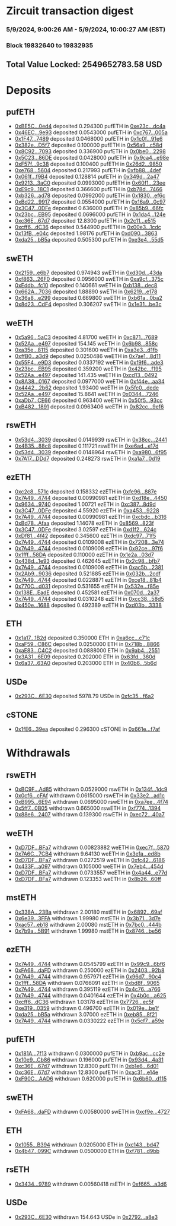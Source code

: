 # Zircuit transaction digest
### 5/9/2024, 9:00:26 AM - 5/9/2024, 10:00:27 AM (EST)
### Block 19832640 to 19832935

## Total Value Locked: 2549652783.58 USD

# Deposits
## pufETH
- [0xBE5C...0ed4](https://etherscan.io/address/0xBE5C174E66aaEafC43020acD0EC15c0d49D00ed4) deposited 0.294300 pufETH in [0xe23c...dc4a](https://etherscan.io/tx/0xBE5C174E66aaEafC43020acD0EC15c0d49D00ed4)
- [0x46EC...9e93](https://etherscan.io/address/0x46ECEeE1096aAcF86Eb966a9Dc4D265ff75c9e93) deposited 0.0543000 pufETH in [0xc767...005a](https://etherscan.io/tx/0x46ECEeE1096aAcF86Eb966a9Dc4D265ff75c9e93)
- [0x1F47...7489](https://etherscan.io/address/0x1F476642f5D26B4EF09808E777297f3F02347489) deposited 0.0468000 pufETH in [0x1c0f...91e6](https://etherscan.io/tx/0x1F476642f5D26B4EF09808E777297f3F02347489)
- [0x382e...D5f7](https://etherscan.io/address/0x382ed43cD91156B459E868A92C979C903E40D5f7) deposited 0.100000 pufETH in [0x56a9...c58d](https://etherscan.io/tx/0x382ed43cD91156B459E868A92C979C903E40D5f7)
- [0x8C92...7093](https://etherscan.io/address/0x8C92bda283C8b21c27e998C9d6564572dE7B7093) deposited 0.336900 pufETH in [0x0be0...2298](https://etherscan.io/tx/0x8C92bda283C8b21c27e998C9d6564572dE7B7093)
- [0x5C23...86DE](https://etherscan.io/address/0x5C23A52064Fc8C0Ce41F8b4628aF9A33290e86DE) deposited 0.0428000 pufETH in [0x9ca4...e98e](https://etherscan.io/tx/0x5C23A52064Fc8C0Ce41F8b4628aF9A33290e86DE)
- [0xF57f...9c38](https://etherscan.io/address/0xF57fCA2B3a8e0A0040Be8b98f477cb02B7EC9c38) deposited 0.100400 pufETH in [0x26d2...9850](https://etherscan.io/tx/0xF57fCA2B3a8e0A0040Be8b98f477cb02B7EC9c38)
- [0xe768...5604](https://etherscan.io/address/0xe768d5eF12Be3E12163C68F821f8D24C86185604) deposited 0.217993 pufETH in [0xfb88...4def](https://etherscan.io/tx/0xe768d5eF12Be3E12163C68F821f8D24C86185604)
- [0x061f...f9B4](https://etherscan.io/address/0x061f587DDBAA192f8FA8a39eC07E68A80b3Ef9B4) deposited 0.128814 pufETH in [0x349d...2a47](https://etherscan.io/tx/0x061f587DDBAA192f8FA8a39eC07E68A80b3Ef9B4)
- [0x9213...3aC0](https://etherscan.io/address/0x9213041103575CD4c34bC7aeb83BCa4821923aC0) deposited 0.0993000 pufETH in [0x60f1...23ee](https://etherscan.io/tx/0x9213041103575CD4c34bC7aeb83BCa4821923aC0)
- [0xE9c9...18C1](https://etherscan.io/address/0xE9c9688CA3EfE45E37105362514b3530b5D518C1) deposited 0.366600 pufETH in [0xb78d...7466](https://etherscan.io/tx/0xE9c9688CA3EfE45E37105362514b3530b5D518C1)
- [0xb326...ad78](https://etherscan.io/address/0xb3261b2c33AF77719B2dDA538e667891B301ad78) deposited 0.0992000 pufETH in [0x1830...ef6c](https://etherscan.io/tx/0xb3261b2c33AF77719B2dDA538e667891B301ad78)
- [0xBd22...9917](https://etherscan.io/address/0xBd224781d8A94a57F064062425fBD127ae689917) deposited 0.0554000 pufETH in [0x16a9...0c97](https://etherscan.io/tx/0xBd224781d8A94a57F064062425fBD127ae689917)
- [0x3C47...0DFe](https://etherscan.io/address/0x3C474891be0bA5FA5215D33eAc59B8547cd00DFe) deposited 0.636000 pufETH in [0x85b9...66fc](https://etherscan.io/tx/0x3C474891be0bA5FA5215D33eAc59B8547cd00DFe)
- [0x23bc...EB95](https://etherscan.io/address/0x23bc4Dc9172d15Bbe02E57C0269EcD46c007EB95) deposited 0.0696000 pufETH in [0x1da4...124e](https://etherscan.io/tx/0x23bc4Dc9172d15Bbe02E57C0269EcD46c007EB95)
- [0xc36E...67d7](https://etherscan.io/address/0xc36E65d5d266Ab83A64096B6Bdf882b3d37667d7) deposited 12.8300 pufETH in [0x2c11...e515](https://etherscan.io/tx/0xc36E65d5d266Ab83A64096B6Bdf882b3d37667d7)
- [0xcff6...dC36](https://etherscan.io/address/0xcff660dA4bf95F9e76299E617fFFcf5398DFdC36) deposited 0.544900 pufETH in [0x00e3...1cdc](https://etherscan.io/tx/0xcff660dA4bf95F9e76299E617fFFcf5398DFdC36)
- [0x13fB...e04c](https://etherscan.io/address/0x13fB48bB40EE0C8db76A02cdECAb99e4Cbb6e04c) deposited 1.98176 pufETH in [0xd090...3863](https://etherscan.io/tx/0x13fB48bB40EE0C8db76A02cdECAb99e4Cbb6e04c)
- [0xda25...bB5a](https://etherscan.io/address/0xda25547dF8D4043c9d8641E7ea98DC71E109bB5a) deposited 0.505300 pufETH in [0xe3e4...55d5](https://etherscan.io/tx/0xda25547dF8D4043c9d8641E7ea98DC71E109bB5a)
## swETH
- [0x2159...e6b7](https://etherscan.io/address/0x2159eA00bde5b4E29Ab489F1FD206EFB2A51e6b7) deposited 0.974943 swETH in [0xd30d...43da](https://etherscan.io/tx/0x2159eA00bde5b4E29Ab489F1FD206EFB2A51e6b7)
- [0xf863...26F0](https://etherscan.io/address/0xf8633cfE81A9CAfdDf9F645B5D28e6239b8326F0) deposited 0.0956000 swETH in [0xa9cf...375c](https://etherscan.io/tx/0xf8633cfE81A9CAfdDf9F645B5D28e6239b8326F0)
- [0xEddb...fc10](https://etherscan.io/address/0xEddbC12eb453B65790e4A731aDCb56591BE6fc10) deposited 0.140661 swETH in [0xb138...dec8](https://etherscan.io/tx/0xEddbC12eb453B65790e4A731aDCb56591BE6fc10)
- [0x662A...7036](https://etherscan.io/address/0x662A77F469F09948a4D15DB7eF53D4606b4F7036) deposited 1.88890 swETH in [0x6219...e178](https://etherscan.io/tx/0x662A77F469F09948a4D15DB7eF53D4606b4F7036)
- [0x36a8...e299](https://etherscan.io/address/0x36a843D073A317AC5777feE6e0BE20b8a83ee299) deposited 0.669800 swETH in [0xb61a...0ba2](https://etherscan.io/tx/0x36a843D073A317AC5777feE6e0BE20b8a83ee299)
- [0x8d23...CdF4](https://etherscan.io/address/0x8d2364F1781c3Afb533665B054E17E094021CdF4) deposited 0.306207 swETH in [0x1e31...be3c](https://etherscan.io/tx/0x8d2364F1781c3Afb533665B054E17E094021CdF4)
## weETH
- [0x5a96...5aC3](https://etherscan.io/address/0x5a96A2897146e67BEd5c4d431E3Bdc0968415aC3) deposited 4.81700 weETH in [0xc871...7689](https://etherscan.io/tx/0x5a96A2897146e67BEd5c4d431E3Bdc0968415aC3)
- [0x52Aa...e497](https://etherscan.io/address/0x52Aa899454998Be5b000Ad077a46Bbe360F4e497) deposited 154.145 weETH in [0x6b98...858c](https://etherscan.io/tx/0x52Aa899454998Be5b000Ad077a46Bbe360F4e497)
- [0xa35e...8115](https://etherscan.io/address/0xa35eDE3D4a78903C5015EeAbFb95E5657E2A8115) deposited 0.301600 weETH in [0xa3e3...d1fb](https://etherscan.io/tx/0xa35eDE3D4a78903C5015EeAbFb95E5657E2A8115)
- [0xffB0...a3d9](https://etherscan.io/address/0xffB06655D61c04c3052DF960c0354fE047F5a3d9) deposited 0.0250486 weETH in [0x7ae1...8d11](https://etherscan.io/tx/0xffB06655D61c04c3052DF960c0354fE047F5a3d9)
- [0x55F4...e9D3](https://etherscan.io/address/0x55F45b50EB79C3bB7D7f15f50A9196964641e9D3) deposited 0.0337192 weETH in [0xf9f6...ade3](https://etherscan.io/tx/0x55F45b50EB79C3bB7D7f15f50A9196964641e9D3)
- [0x23bc...EB95](https://etherscan.io/address/0x23bc4Dc9172d15Bbe02E57C0269EcD46c007EB95) deposited 0.359200 weETH in [0x42bc...f195](https://etherscan.io/tx/0x23bc4Dc9172d15Bbe02E57C0269EcD46c007EB95)
- [0x52Aa...e497](https://etherscan.io/address/0x52Aa899454998Be5b000Ad077a46Bbe360F4e497) deposited 141.435 weETH in [0xcd13...0492](https://etherscan.io/tx/0x52Aa899454998Be5b000Ad077a46Bbe360F4e497)
- [0x8A38...0167](https://etherscan.io/address/0x8A3841316889228dEFb5fcad75f1d3066aa70167) deposited 0.0977000 weETH in [0xf44e...aa34](https://etherscan.io/tx/0x8A3841316889228dEFb5fcad75f1d3066aa70167)
- [0x4442...2b62](https://etherscan.io/address/0x444244Ff37B7Fee2108C85Ac200eFB870D392b62) deposited 1.93400 weETH in [0x5fc0...dede](https://etherscan.io/tx/0x444244Ff37B7Fee2108C85Ac200eFB870D392b62)
- [0x52Aa...e497](https://etherscan.io/address/0x52Aa899454998Be5b000Ad077a46Bbe360F4e497) deposited 15.8641 weETH in [0x0344...7246](https://etherscan.io/tx/0x52Aa899454998Be5b000Ad077a46Bbe360F4e497)
- [0xaDb7...CE66](https://etherscan.io/address/0xaDb7777FB21D5Cd224804fA8410193F993e1CE66) deposited 0.963400 weETH in [0x50f5...93cc](https://etherscan.io/tx/0xaDb7777FB21D5Cd224804fA8410193F993e1CE66)
- [0xB482...1891](https://etherscan.io/address/0xB482faF1a3D1a495D5D36B6DEfea602Df0b11891) deposited 0.0963406 weETH in [0x82cc...9ef6](https://etherscan.io/tx/0xB482faF1a3D1a495D5D36B6DEfea602Df0b11891)
## rswETH
- [0x53d4...3039](https://etherscan.io/address/0x53d44F81fE2917F84a8D1a593c4ddd5728563039) deposited 0.0149939 rswETH in [0x38cc...2441](https://etherscan.io/tx/0x53d44F81fE2917F84a8D1a593c4ddd5728563039)
- [0x4B35...88c8](https://etherscan.io/address/0x4B3521753Bc2434ce1a2306eE98Fb695759088c8) deposited 0.111721 rswETH in [0xe6ad...e17d](https://etherscan.io/tx/0x4B3521753Bc2434ce1a2306eE98Fb695759088c8)
- [0x53d4...3039](https://etherscan.io/address/0x53d44F81fE2917F84a8D1a593c4ddd5728563039) deposited 0.0148964 rswETH in [0xa980...6f95](https://etherscan.io/tx/0x53d44F81fE2917F84a8D1a593c4ddd5728563039)
- [0x7A17...DDd7](https://etherscan.io/address/0x7A170FD1C60C623f7939B568af68F3b5A88dDDd7) deposited 0.248273 rswETH in [0xa1a7...0d19](https://etherscan.io/tx/0x7A170FD1C60C623f7939B568af68F3b5A88dDDd7)
## ezETH
- [0xc2c8...571c](https://etherscan.io/address/0xc2c8fcFAfb713E8Da8Dc54e3faE4C23636a1571c) deposited 0.158332 ezETH in [0xfe96...887e](https://etherscan.io/tx/0xc2c8fcFAfb713E8Da8Dc54e3faE4C23636a1571c)
- [0x7A49...4744](https://etherscan.io/address/0x7A493Be5c2ce014cD049Bf178a1ac0Db1B434744) deposited 0.00990981 ezETH in [0xd18e...4450](https://etherscan.io/tx/0x7A493Be5c2ce014cD049Bf178a1ac0Db1B434744)
- [0x9634...9740](https://etherscan.io/address/0x963472BaF1B43a4B49B71dac3cC78902562A9740) deposited 1.00721 ezETH in [0xc387...8d9d](https://etherscan.io/tx/0x963472BaF1B43a4B49B71dac3cC78902562A9740)
- [0x3C47...0DFe](https://etherscan.io/address/0x3C474891be0bA5FA5215D33eAc59B8547cd00DFe) deposited 4.55920 ezETH in [0xa453...9228](https://etherscan.io/tx/0x3C474891be0bA5FA5215D33eAc59B8547cd00DFe)
- [0x7A49...4744](https://etherscan.io/address/0x7A493Be5c2ce014cD049Bf178a1ac0Db1B434744) deposited 0.00990981 ezETH in [0xcbdc...b316](https://etherscan.io/tx/0x7A493Be5c2ce014cD049Bf178a1ac0Db1B434744)
- [0xBd78...Afaa](https://etherscan.io/address/0xBd7851d902FBa36ee1ff05Af2d5E750276F9Afaa) deposited 1.14078 ezETH in [0x8569...823f](https://etherscan.io/tx/0xBd7851d902FBa36ee1ff05Af2d5E750276F9Afaa)
- [0x3C47...0DFe](https://etherscan.io/address/0x3C474891be0bA5FA5215D33eAc59B8547cd00DFe) deposited 3.02597 ezETH in [0xd1f2...624c](https://etherscan.io/tx/0x3C474891be0bA5FA5215D33eAc59B8547cd00DFe)
- [0xDf81...4f42](https://etherscan.io/address/0xDf816589E9098136c7a9377230fBd2702D0A4f42) deposited 0.345600 ezETH in [0xdc97...71f5](https://etherscan.io/tx/0xDf816589E9098136c7a9377230fBd2702D0A4f42)
- [0x7A49...4744](https://etherscan.io/address/0x7A493Be5c2ce014cD049Bf178a1ac0Db1B434744) deposited 0.0109008 ezETH in [0x7208...3e74](https://etherscan.io/tx/0x7A493Be5c2ce014cD049Bf178a1ac0Db1B434744)
- [0x7A49...4744](https://etherscan.io/address/0x7A493Be5c2ce014cD049Bf178a1ac0Db1B434744) deposited 0.0109008 ezETH in [0x92ce...97f6](https://etherscan.io/tx/0x7A493Be5c2ce014cD049Bf178a1ac0Db1B434744)
- [0x1fff...58DA](https://etherscan.io/address/0x1fffc96895C5c80d318a849529De941F69F058DA) deposited 0.110000 ezETH in [0x1e2a...03d7](https://etherscan.io/tx/0x1fffc96895C5c80d318a849529De941F69F058DA)
- [0x438d...1e93](https://etherscan.io/address/0x438d03f62d985B0532BF499BD14D83aCc8F71e93) deposited 0.462645 ezETH in [0x2c98...bfb7](https://etherscan.io/tx/0x438d03f62d985B0532BF499BD14D83aCc8F71e93)
- [0x7A49...4744](https://etherscan.io/address/0x7A493Be5c2ce014cD049Bf178a1ac0Db1B434744) deposited 0.0109008 ezETH in [0xac5b...2381](https://etherscan.io/tx/0x7A493Be5c2ce014cD049Bf178a1ac0Db1B434744)
- [0x2Ab9...9036](https://etherscan.io/address/0x2Ab973FA129cd518074e14496F508556f62c9036) deposited 0.521885 ezETH in [0x032b...2cdf](https://etherscan.io/tx/0x2Ab973FA129cd518074e14496F508556f62c9036)
- [0x7A49...4744](https://etherscan.io/address/0x7A493Be5c2ce014cD049Bf178a1ac0Db1B434744) deposited 0.0228871 ezETH in [0xce18...81b4](https://etherscan.io/tx/0x7A493Be5c2ce014cD049Bf178a1ac0Db1B434744)
- [0x770C...d031](https://etherscan.io/address/0x770C6652F180cd553335aD6754054bD5D936d031) deposited 0.531655 ezETH in [0x532e...f85e](https://etherscan.io/tx/0x770C6652F180cd553335aD6754054bD5D936d031)
- [0x138E...EadE](https://etherscan.io/address/0x138EB22D3EEfab9798c95226Af6fcF10Ec77EadE) deposited 0.452581 ezETH in [0x070d...2a37](https://etherscan.io/tx/0x138EB22D3EEfab9798c95226Af6fcF10Ec77EadE)
- [0x7A49...4744](https://etherscan.io/address/0x7A493Be5c2ce014cD049Bf178a1ac0Db1B434744) deposited 0.0310248 ezETH in [0xcc38...58d5](https://etherscan.io/tx/0x7A493Be5c2ce014cD049Bf178a1ac0Db1B434744)
- [0x450e...1688](https://etherscan.io/address/0x450ed7e40D687982f01CEdbe8a463Dd92E091688) deposited 0.492389 ezETH in [0xd03b...3338](https://etherscan.io/tx/0x450ed7e40D687982f01CEdbe8a463Dd92E091688)
## ETH
- [0x1a17...1B2d](https://etherscan.io/address/0x1a17e6B3FEd0b6ff8cE4bad166a0645fE88F1B2d) deposited 0.350000 ETH in [0xa6cc...c71c](https://etherscan.io/tx/0x1a17e6B3FEd0b6ff8cE4bad166a0645fE88F1B2d)
- [0xaF59...C86C](https://etherscan.io/address/0xaF59F16e5574Ae8FF88195FDBBe2C082d96bC86C) deposited 0.0250000 ETH in [0x718b...8866](https://etherscan.io/tx/0xaF59F16e5574Ae8FF88195FDBBe2C082d96bC86C)
- [0xaE83...C4C2](https://etherscan.io/address/0xaE83CCA2208f1d07a8422b7003F70b3d8D27C4C2) deposited 0.0888000 ETH in [0x9ab4...2551](https://etherscan.io/tx/0xaE83CCA2208f1d07a8422b7003F70b3d8D27C4C2)
- [0x3A31...6E09](https://etherscan.io/address/0x3A317bE9ecEdb6a6623F7F4Fd789216f05286E09) deposited 0.202000 ETH in [0x63fd...360d](https://etherscan.io/tx/0x3A317bE9ecEdb6a6623F7F4Fd789216f05286E09)
- [0x6a37...63A0](https://etherscan.io/address/0x6a3775436Bd3Bb7b179a3b087b40BA9d617763A0) deposited 0.203000 ETH in [0x40b6...5b6d](https://etherscan.io/tx/0x6a3775436Bd3Bb7b179a3b087b40BA9d617763A0)
## USDe
- [0x293C...6E30](https://etherscan.io/address/0x293C6937D8D82e05B01335F7B33FBA0c8e256E30) deposited 5978.79 USDe in [0xfc35...f6a2](https://etherscan.io/tx/0x293C6937D8D82e05B01335F7B33FBA0c8e256E30)
## cSTONE
- [0x1fE6...39ea](https://etherscan.io/address/0x1fE66cE3F26b4039b737DD1E3ce6566c153339ea) deposited 0.296300 cSTONE in [0x661e...f7af](https://etherscan.io/tx/0x1fE66cE3F26b4039b737DD1E3ce6566c153339ea)
# Withdrawals
## rswETH
- [0xBC9F...Ad85](https://etherscan.io/address/0xBC9FA7ca1AC282F0168843AB396bdA164D64Ad85) withdrawn 0.0529000 rswETH in [0x134f...1dc9](https://etherscan.io/tx/0xBC9FA7ca1AC282F0168843AB396bdA164D64Ad85)
- [0x0cf6...cFAf](https://etherscan.io/address/0x0cf6eF0Cd9C89C9F4661223929353d5d8375cFAf) withdrawn 0.0615000 rswETH in [0x33e2...ad1c](https://etherscan.io/tx/0x0cf6eF0Cd9C89C9F4661223929353d5d8375cFAf)
- [0xB995...6E94](https://etherscan.io/address/0xB995Ae75AF05A899C0b09CCc07c8C8cBA2E66E94) withdrawn 0.0695000 rswETH in [0xa7ee...4f74](https://etherscan.io/tx/0xB995Ae75AF05A899C0b09CCc07c8C8cBA2E66E94)
- [0x5ff7...0B05](https://etherscan.io/address/0x5ff733F4303204375008E20f7f6696244D9F0B05) withdrawn 0.665000 rswETH in [0xf774...1394](https://etherscan.io/tx/0x5ff733F4303204375008E20f7f6696244D9F0B05)
- [0x88e6...2407](https://etherscan.io/address/0x88e634cc9D6CfD4445A2E7e9322A64E168962407) withdrawn 0.139300 rswETH in [0xec72...40a7](https://etherscan.io/tx/0x88e634cc9D6CfD4445A2E7e9322A64E168962407)
## weETH
- [0xD7DF...BFa7](https://etherscan.io/address/0xD7DF7E085214743530afF339aFC420c7c720BFa7) withdrawn 0.00823882 weETH in [0xec7f...5870](https://etherscan.io/tx/0xD7DF7E085214743530afF339aFC420c7c720BFa7)
- [0x7A6C...7CB4](https://etherscan.io/address/0x7A6Cb8BCebB8d3384897821f146F1aA550007CB4) withdrawn 9.64130 weETH in [0x3e1a...ed8b](https://etherscan.io/tx/0x7A6Cb8BCebB8d3384897821f146F1aA550007CB4)
- [0xD7DF...BFa7](https://etherscan.io/address/0xD7DF7E085214743530afF339aFC420c7c720BFa7) withdrawn 0.0272519 weETH in [0xfc42...6186](https://etherscan.io/tx/0xD7DF7E085214743530afF339aFC420c7c720BFa7)
- [0x433F...a097](https://etherscan.io/address/0x433F88FC59ECc439bed298EeE4F989bF84bCa097) withdrawn 0.105000 weETH in [0x7eb4...454d](https://etherscan.io/tx/0x433F88FC59ECc439bed298EeE4F989bF84bCa097)
- [0xD7DF...BFa7](https://etherscan.io/address/0xD7DF7E085214743530afF339aFC420c7c720BFa7) withdrawn 0.0733557 weETH in [0x4a44...e77d](https://etherscan.io/tx/0xD7DF7E085214743530afF339aFC420c7c720BFa7)
- [0xD7DF...BFa7](https://etherscan.io/address/0xD7DF7E085214743530afF339aFC420c7c720BFa7) withdrawn 0.123353 weETH in [0x8b26...60ff](https://etherscan.io/tx/0xD7DF7E085214743530afF339aFC420c7c720BFa7)
## mstETH
- [0x338A...23Ba](https://etherscan.io/address/0x338Ac132E077a14A657B5515EAB9E337Dfa023Ba) withdrawn 2.00180 mstETH in [0x6892...69af](https://etherscan.io/tx/0x338Ac132E077a14A657B5515EAB9E337Dfa023Ba)
- [0x6e39...3FFA](https://etherscan.io/address/0x6e39d00e604Ae24e9c4EA9997b2C16d56fea3FFA) withdrawn 1.99980 mstETH in [0x3b71...3d7e](https://etherscan.io/tx/0x6e39d00e604Ae24e9c4EA9997b2C16d56fea3FFA)
- [0xac57...eb18](https://etherscan.io/address/0xac57D5547c7b05CeA2837dDc99963D932ef9eb18) withdrawn 2.00080 mstETH in [0x7bc0...444b](https://etherscan.io/tx/0xac57D5547c7b05CeA2837dDc99963D932ef9eb18)
- [0x7b9a...5B91](https://etherscan.io/address/0x7b9a95E1Bc43644290d2De51416d376bf15F5B91) withdrawn 1.99980 mstETH in [0x8746...be56](https://etherscan.io/tx/0x7b9a95E1Bc43644290d2De51416d376bf15F5B91)
## ezETH
- [0x7A49...4744](https://etherscan.io/address/0x7A493Be5c2ce014cD049Bf178a1ac0Db1B434744) withdrawn 0.0545799 ezETH in [0x99c9...6bf6](https://etherscan.io/tx/0x7A493Be5c2ce014cD049Bf178a1ac0Db1B434744)
- [0xFA68...daFD](https://etherscan.io/address/0xFA68e043C0775626f79bA4Efb3aCaB5fBE01daFD) withdrawn 0.250000 ezETH in [0x2403...92b8](https://etherscan.io/tx/0xFA68e043C0775626f79bA4Efb3aCaB5fBE01daFD)
- [0x7A49...4744](https://etherscan.io/address/0x7A493Be5c2ce014cD049Bf178a1ac0Db1B434744) withdrawn 0.957971 ezETH in [0x96d7...90c4](https://etherscan.io/tx/0x7A493Be5c2ce014cD049Bf178a1ac0Db1B434744)
- [0x1fff...58DA](https://etherscan.io/address/0x1fffc96895C5c80d318a849529De941F69F058DA) withdrawn 0.0766091 ezETH in [0xbd8f...9065](https://etherscan.io/tx/0x1fffc96895C5c80d318a849529De941F69F058DA)
- [0x7A49...4744](https://etherscan.io/address/0x7A493Be5c2ce014cD049Bf178a1ac0Db1B434744) withdrawn 0.395119 ezETH in [0x4c76...a766](https://etherscan.io/tx/0x7A493Be5c2ce014cD049Bf178a1ac0Db1B434744)
- [0x7A49...4744](https://etherscan.io/address/0x7A493Be5c2ce014cD049Bf178a1ac0Db1B434744) withdrawn 0.0401644 ezETH in [0x4b0c...a625](https://etherscan.io/tx/0x7A493Be5c2ce014cD049Bf178a1ac0Db1B434744)
- [0xcff6...dC36](https://etherscan.io/address/0xcff660dA4bf95F9e76299E617fFFcf5398DFdC36) withdrawn 1.03178 ezETH in [0x7726...ec5f](https://etherscan.io/tx/0xcff660dA4bf95F9e76299E617fFFcf5398DFdC36)
- [0xe319...0359](https://etherscan.io/address/0xe319324f0599159081204669428d1860d6740359) withdrawn 0.496700 ezETH in [0x019e...be1f](https://etherscan.io/tx/0xe319324f0599159081204669428d1860d6740359)
- [0xda25...bB5a](https://etherscan.io/address/0xda25547dF8D4043c9d8641E7ea98DC71E109bB5a) withdrawn 3.07000 ezETH in [0xeb85...8f21](https://etherscan.io/tx/0xda25547dF8D4043c9d8641E7ea98DC71E109bB5a)
- [0x7A49...4744](https://etherscan.io/address/0x7A493Be5c2ce014cD049Bf178a1ac0Db1B434744) withdrawn 0.0330222 ezETH in [0x5cf7...a59e](https://etherscan.io/tx/0x7A493Be5c2ce014cD049Bf178a1ac0Db1B434744)
## pufETH
- [0x181A...7f13](https://etherscan.io/address/0x181ADE4C0E35A34D78aADC4C81526d2b3E377f13) withdrawn 0.0300000 pufETH in [0xb9ac...cc2e](https://etherscan.io/tx/0x181ADE4C0E35A34D78aADC4C81526d2b3E377f13)
- [0x10e9...Cb86](https://etherscan.io/address/0x10e9815AC7fD98C724797af9E80966F26177Cb86) withdrawn 0.196000 pufETH in [0x93d4...4a31](https://etherscan.io/tx/0x10e9815AC7fD98C724797af9E80966F26177Cb86)
- [0xc36E...67d7](https://etherscan.io/address/0xc36E65d5d266Ab83A64096B6Bdf882b3d37667d7) withdrawn 12.8300 pufETH in [0xb1e6...6d01](https://etherscan.io/tx/0xc36E65d5d266Ab83A64096B6Bdf882b3d37667d7)
- [0xc36E...67d7](https://etherscan.io/address/0xc36E65d5d266Ab83A64096B6Bdf882b3d37667d7) withdrawn 12.8300 pufETH in [0xac31...e14e](https://etherscan.io/tx/0xc36E65d5d266Ab83A64096B6Bdf882b3d37667d7)
- [0xF90C...AAD6](https://etherscan.io/address/0xF90Cf7f413Bef96EDb6C4830d3A610bCCA74AAD6) withdrawn 0.620000 pufETH in [0x6b60...d115](https://etherscan.io/tx/0xF90Cf7f413Bef96EDb6C4830d3A610bCCA74AAD6)
## swETH
- [0xFA68...daFD](https://etherscan.io/address/0xFA68e043C0775626f79bA4Efb3aCaB5fBE01daFD) withdrawn 0.00580000 swETH in [0xcf9e...4727](https://etherscan.io/tx/0xFA68e043C0775626f79bA4Efb3aCaB5fBE01daFD)
## ETH
- [0x1055...B394](https://etherscan.io/address/0x10553Fa3Ac73DF38d2059C8aEecaEDC318f8B394) withdrawn 0.0205000 ETH in [0xc143...bd47](https://etherscan.io/tx/0x10553Fa3Ac73DF38d2059C8aEecaEDC318f8B394)
- [0x4b47...099C](https://etherscan.io/address/0x4b474da032C3E0b377c6d1cb279E310557Ef099C) withdrawn 0.0500000 ETH in [0xf781...d9bb](https://etherscan.io/tx/0x4b474da032C3E0b377c6d1cb279E310557Ef099C)
## rsETH
- [0x3434...9789](https://etherscan.io/address/0x34349c5569e7B846c3558961552D2202760A9789) withdrawn 0.00560418 rsETH in [0xf665...a3d6](https://etherscan.io/tx/0x34349c5569e7B846c3558961552D2202760A9789)
## USDe
- [0x293C...6E30](https://etherscan.io/address/0x293C6937D8D82e05B01335F7B33FBA0c8e256E30) withdrawn 154.643 USDe in [0x2792...a8e3](https://etherscan.io/tx/0x293C6937D8D82e05B01335F7B33FBA0c8e256E30)
